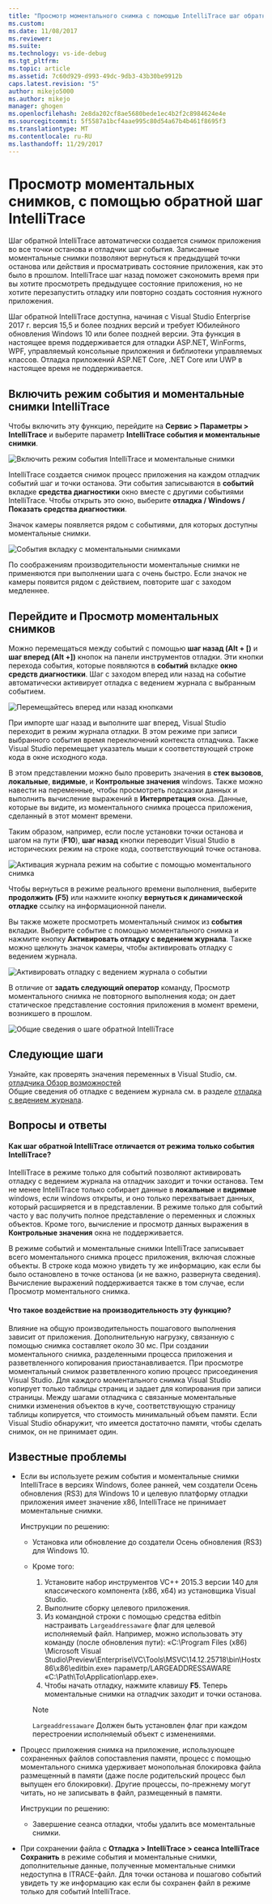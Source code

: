 ```yaml
---
title: "Просмотр моментального снимка с помощью IntelliTrace шаг обратной - Visual Studio | Документы Microsoft"
ms.custom: 
ms.date: 11/08/2017
ms.reviewer: 
ms.suite: 
ms.technology: vs-ide-debug
ms.tgt_pltfrm: 
ms.topic: article
ms.assetid: 7c60d929-d993-49dc-9db3-43b30be9912b
caps.latest.revision: "5"
author: mikejo5000
ms.author: mikejo
manager: ghogen
ms.openlocfilehash: 2e8da202cf8ae5680bede1ec4b2f2c8984624e4e
ms.sourcegitcommit: 5f5587a1bcf4aae995c80d54a67b4b461f8695f3
ms.translationtype: MT
ms.contentlocale: ru-RU
ms.lasthandoff: 11/29/2017
---
```

# <a name="view-snapshots-using-intellitrace-step-back"></a>Просмотр моментальных снимков, с помощью обратной шаг IntelliTrace
Шаг обратной IntelliTrace автоматически создается снимок приложения во все точки останова и отладчик шаг события. Записанные моментальные снимки позволяют вернуться к предыдущей точки останова или действия и просматривать состояние приложения, как это было в прошлом. IntelliTrace шаг назад поможет сэкономить время при вы хотите просмотреть предыдущее состояние приложения, но не хотите перезапустить отладку или повторно создать состояния нужного приложения.

Шаг обратной IntelliTrace доступна, начиная с Visual Studio Enterprise 2017 г. версия 15,5 и более поздних версий и требует Юбилейного обновления Windows 10 или более поздней версии. Эта функция в настоящее время поддерживается для отладки ASP.NET, WinForms, WPF, управляемый консольные приложения и библиотеки управляемых классов. Отладка приложений ASP.NET Core, .NET Core или UWP в настоящее время не поддерживается. 
  
## <a name="enable-intellitrace-events-and-snapshots-mode"></a>Включить режим события и моментальные снимки IntelliTrace 
Чтобы включить эту функцию, перейдите на **Сервис > Параметры > IntelliTrace** и выберите параметр **IntelliTrace события и моментальные снимки**. 

![Включить режим события IntelliTrace и моментальные снимки](../debugger/media/intellitrace-enable-snapshots.png "режим включить события IntelliTrace и моментальные снимки")

IntelliTrace создается снимок процесс приложения на каждом отладчик событий шаг и точки останова. Эти события записываются в **событий** вкладке **средства диагностики** окно вместе с другими событиями IntelliTrace. Чтобы открыть это окно, выберите **отладка / Windows / Показать средства диагностики**.

Значок камеры появляется рядом с событиями, для которых доступны моментальные снимки. 

![События вкладку с моментальными снимками](../debugger/media/intellitrace-events-tab-with-snapshots.png "вкладку события с моментальными снимками точки останова и действия")

По соображениям производительности моментальные снимки не применяются при выполнении шага с очень быстро. Если значок не камеры появится рядом с действием, повторите шаг с заходом медленнее.

## <a name="navigate-and-view-snapshots"></a>Перейдите и Просмотр моментальных снимков

Можно перемещаться между событий с помощью **шаг назад (Alt + [)** и **шаг вперед (Alt +])** кнопок на панели инструментов отладки. Эти кнопки перехода события, которые появляются в **событий** вкладке **окно средств диагностики**. Шаг с заходом вперед или назад на событие автоматически активирует отладка с ведением журнала с выбранным событием.

![Перемещайтесь вперед или назад кнопками](../debugger/media/intellitrace-step-back-icons-description.png "кнопки шаг назад и вперед шаг")

При импорте шаг назад и выполните шаг вперед, Visual Studio переходит в режим журнала отладки. В этом режиме при записи выбранного события время переключений контекста отладчика. Также Visual Studio перемещает указатель мыши к соответствующей строке кода в окне исходного кода. 

В этом представлении можно было проверить значения в **стек вызовов**, **локальные**, **видимые**, и **Контрольные значения** windows. Также можно навести на переменные, чтобы просмотреть подсказки данных и выполнить вычисление выражений в **Интерпретация** окна. Данные, которые вы видите, из моментального снимка процесса приложения, сделанный в этот момент времени.

Таким образом, например, если после установки точки останова и шагом на пути (**F10**), **шаг назад** кнопки переводит Visual Studio в исторических режим на строке кода, соответствующий точке останова. 

![Активация журнала режим на событие с помощью моментального снимка](../debugger/media/intellitrace-historical-mode-with-snapshot.png "исторических режим Активация события с помощью моментального снимка")

Чтобы вернуться в режиме реального времени выполнения, выберите **продолжить (F5)** или нажмите кнопку **вернуться к динамической отладке** ссылку на информационной панели. 

Вы также можете просмотреть моментальный снимок из **события** вкладки. Выберите событие с помощью моментального снимка и нажмите кнопку **Активировать отладку с ведением журнала**. Также можно щелкнуть значок камеры, чтобы активировать отладку с ведением журнала.

![Активировать отладку с ведением журнала о событии](../debugger/media/intellitrace-activate-historical-debugging.png "Активировать отладку с ведением журнала о событии")

В отличие от **задать следующий оператор** команду, Просмотр моментального снимка не повторного выполнения кода; он дает статическое представление состояния приложения в момент времени, возникшего в прошлом.

![Общие сведения о шаге обратной IntelliTrace](../debugger/media/intellitrace-step-back-overview.png "Обзор из IntelliTrace шаг обратной")

## <a name="next-steps"></a>Следующие шаги  
 Узнайте, как проверять значения переменных в Visual Studio, см. [отладчика Обзор возможностей](../debugger/debugger-feature-tour.md)  
 Общие сведения об отладке с ведением журнала см. в разделе [отладка с ведением журнала](../debugger/historical-debugging.md).  

## <a name="frequently-asked-questions"></a>Вопросы и ответы

#### <a name="how-is-intellitrace-step-back-different-from-intellitrace-events-only-mode"></a>Как шаг обратной IntelliTrace отличается от режима только события IntelliTrace?

IntelliTrace в режиме только для событий позволяют активировать отладку с ведением журнала на отладчик заходит и точки останова. Тем не менее IntelliTrace только собирает данные в **локальные** и **видимые** windows, если windows открыты, и оно только перехватывает данных, который расширяется и в представлении. В режиме только для событий часто у вас получить полное представление о переменных и сложных объектов. Кроме того, вычисление и просмотр данных выражения в **Контрольные значения** окна не поддерживается. 

В режиме событий и моментальные снимки IntelliTrace записывает всего моментального снимка процесс приложения, включая сложные объекты. В строке кода можно увидеть ту же информацию, как если бы было остановлено в точке останова (и не важно, развернута сведения). Вычисление выражений поддерживается также в том случае, если Просмотр моментального снимка.  

#### <a name="what-is-the-performance-impact-of-this-feature"></a>Что такое воздействие на производительность эту функцию? 

Влияние на общую производительность пошагового выполнения зависит от приложения. Дополнительную нагрузку, связанную с помощью снимка составляет около 30 мс. При создании моментального снимка, разделенными процесса приложения и разветвленного копирования приостанавливается. При просмотре моментальный снимок разветвленного копию процесс присоединения Visual Studio. Для каждого моментального снимка Visual Studio копирует только таблицы страниц и задает для копирования при записи страницы. Между шагами отладчика с связанные моментальные снимки изменения объектов в куче, соответствующую страницу таблицы копируется, что стоимость минимальный объем памяти. Если Visual Studio обнаружит, что имеется достаточно памяти, чтобы сделать снимок, он не принимает один.
 
## <a name="known-issues"></a>Известные проблемы  
* Если вы используете режим события и моментальные снимки IntelliTrace в версиях Windows, более ранней, чем создатели Осень обновления (RS3) для Windows 10 и целевую платформу отладки приложения имеет значение x86, IntelliTrace не принимает моментальные снимки.

    Инструкции по решению:
    * Установка или обновление до создатели Осень обновления (RS3) для Windows 10. 
    * Кроме того: 
        1. Установите набор инструментов VC++ 2015.3 версии 140 для классического компонента (x86, x64) из установщика Visual Studio.
        2. Выполните сборку целевого приложения.
        3. Из командной строки с помощью средства editbin настраивать `Largeaddressaware` флаг для целевой исполняемый файл. Например, можно использовать эту команду (после обновления пути): «C:\Program Files (x86) \Microsoft Visual Studio\Preview\Enterprise\VC\Tools\MSVC\14.12.25718\bin\Hostx86\x86\editbin.exe» параметр/LARGEADDRESSAWARE «C:\Path\To\Application\app.exe».
        4. Чтобы начать отладку, нажмите клавишу **F5**. Теперь моментальные снимки на отладчик заходит и точки останова.

        > [!Note]
        > `Largeaddressaware` Должен быть установлен флаг при каждом перестроении исполняемый объект с изменениями.

* Процесс приложения снимка на приложение, использующее сохраненных файлов сопоставления памяти, процесс с помощью моментального снимка удерживает монопольная блокировка файла размещенный в памяти (даже после родительский процесс был выпущен его блокировки). Другие процессы, по-прежнему могут читать, но не записывать в файл, размещенный в памяти.

    Инструкции по решению:
    * Завершение сеанса отладки, чтобы удалить все моментальные снимки. 

* При сохранении файла с **Отладка > IntelliTrace > сеанса IntelliTrace Сохранить** в режиме события и моментальные снимки, дополнительные данные, полученные моментальные снимки недоступна в ITRACE-файл. Для точки останова и пошагово событий увидеть ту же информацию как если бы сохранен файл в режиме только для событий IntelliTrace. 
